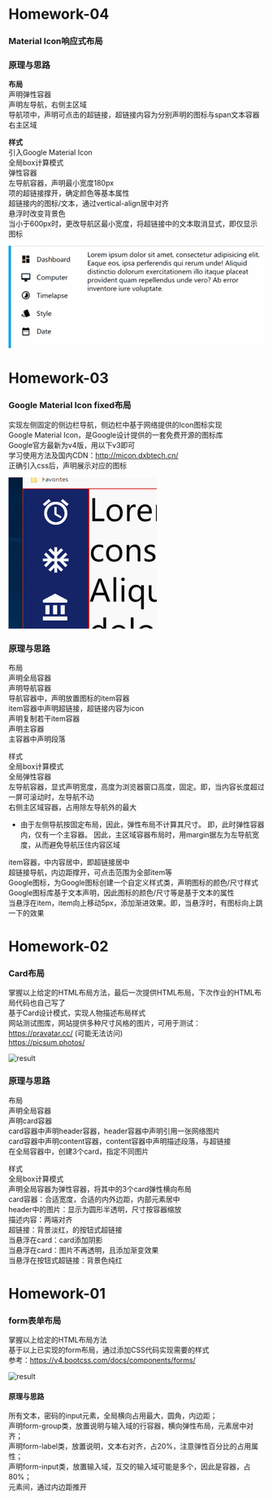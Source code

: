 # Homework-04
### Material Icon响应式布局
### 原理与思路
**布局**   
声明弹性容器      
声明左导航，右侧主区域  
导航项中，声明可点击的超链接，超链接内容为分别声明的图标与span文本容器  
右主区域  

**样式**   
引入Google Material Icon  
全局box计算模式   
弹性容器  
左导航容器，声明最小宽度180px  
项的超链接撑开，确定颜色等基本属性  
超链接内的图标/文本，通过vertical-align居中对齐  
悬浮时改变背景色  
当小于600px时，更改导航区最小宽度，将超链接中的文本取消显式，即仅显示图标  

![result](./asserts/nav-01.gif)

# Homework-03
### Google Material Icon fixed布局
实现左侧固定的侧边栏导航，侧边栏中基于网络提供的Icon图标实现     
Google Material Icon，是Google设计提供的一套免费开源的图标库   
Google官方最新为v4版，用以下v3即可  
学习使用方法及国内CDN：http://micon.dxbtech.cn/   
正确引入css后，声明展示对应的图标   

![result](./asserts/fixed-01.gif)

### 原理与思路
布局   
声明全局容器    
声明导航容器   
导航容器中，声明放置图标的item容器   
item容器中声明超链接，超链接内容为icon   
声明复制若干item容器   
声明主容器   
主容器中声明段落   

样式   
全局box计算模式   
全局弹性容器  
左导航容器，显式声明宽度，高度为浏览器窗口高度，固定。即，当内容长度超过一屏可滚动时，左导航不动   
右侧主区域容器，占用除左导航外的最大
- 由于左侧导航按固定布局，因此，弹性布局不计算其尺寸。
即，此时弹性容器内，仅有一个主容器。
因此，主区域容器布局时，用margin据左为左导航宽度，从而避免导航压住内容区域   

item容器，中内容居中，即超链接居中   
超链接导航，内边距撑开，可点击范围为全部item等   
Google图标，为Google图标创建一个自定义样式类，声明图标的颜色/尺寸样式   
Google图标库基于文本声明，因此图标的颜色/尺寸等是基于文本的属性   
当悬浮在item，item向上移动5px，添加渐进效果。即，当悬浮时，有图标向上跳一下的效果   
# Homework-02
### Card布局
掌握以上给定的HTML布局方法，最后一次提供HTML布局，下次作业的HTML布局代码也自己写了   
基于Card设计模式，实现人物描述布局样式      
网站测试图库，网站提供多种尺寸风格的图片，可用于测试：  
https://pravatar.cc/ (可能无法访问)   
https://picsum.photos/  

![result](./asserts/card-01.PNG)

### 原理与思路
布局   
声明全局容器   
声明card容器   
card容器中声明header容器，header容器中声明引用一张网络图片   
card容器中声明content容器，content容器中声明描述段落，与超链接   
在全局容器中，创建3个card，指定不同图片   

样式   
全局box计算模式   
声明全局容器为弹性容器，将其中的3个card弹性横向布局   
card容器：合适宽度，合适的内外边距，内部元素居中   
header中的图片：显示为圆形半透明，尺寸按容器缩放   
描述内容：两端对齐   
超链接：背景淡红，的按钮式超链接    
当悬浮在card：card添加阴影   
当悬浮在card：图片不再透明，且添加渐变效果  
当悬浮在按钮式超链接：背景色纯红   

# Homework-01
### form表单布局
掌握以上给定的HTML布局方法   
基于以上已实现的form布局，通过添加CSS代码实现需要的样式   
参考：https://v4.bootcss.com/docs/components/forms/   

![result](./asserts/form-01.PNG)

#### 原理与思路
所有文本，密码的input元素，全局横向占用最大，圆角，内边距；   
声明form-group类，放置说明与输入域的行容器，横向弹性布局，元素居中对齐；   
声明form-label类，放置说明，文本右对齐，占20%，注意弹性百分比的占用属性；   
声明form-input类，放置输入域，互交的输入域可能是多个，因此是容器，占80%；   
元素间，通过内边距推开   
